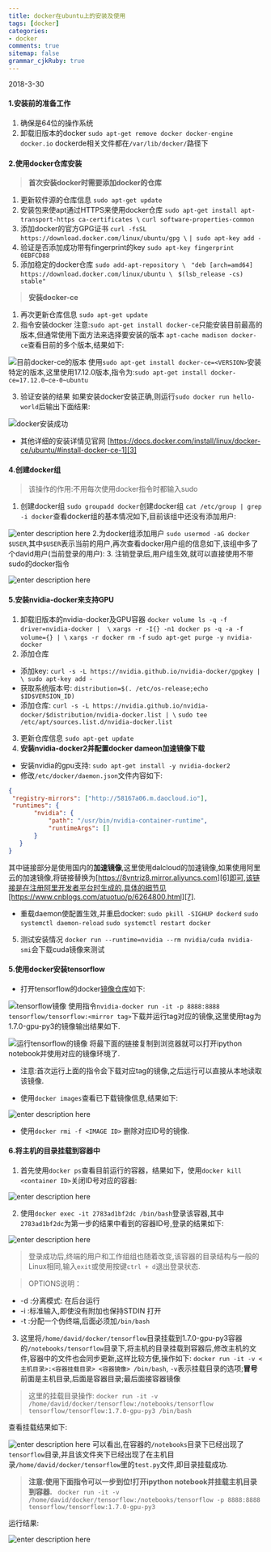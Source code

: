 ```yaml
---
title: docker在ubuntu上的安装及使用 
tags: [docker]
categories:
- docker
comments: true
sitemap: false
grammar_cjkRuby: true
---
```

2018-3-30

#### **1.安装前的准备工作**
 1. 确保是64位的操作系统
 2. 卸载旧版本的docker
`sudo apt-get remove docker docker-engine docker.io`
dockerde相关文件都在`/var/lib/docker/`路径下

#### **2.使用docker仓库安装**
> **首次安装docker时需要添加docker的仓库**

 1. 更新软件源的仓库信息
 `sudo apt-get update`
 2. 安装包来使apt通过HTTPS来使用docker仓库
  `sudo apt-get install apt-transport-https ca-certificates \`
  `curl software-properties-common`	
 3. 添加docker的官方GPG证书
`curl -fsSL https://download.docker.com/linux/ubuntu/gpg \`
`| sudo apt-key add -`
4. 验证是否添加成功带有fingerprint的key
`sudo apt-key fingerprint 0EBFCD88`
5. 添加稳定的docker仓库
`sudo add-apt-repository \`
  ` "deb [arch=amd64] https://download.docker.com/linux/ubuntu \`
  ` $(lsb_release -cs) stable"`
> **安装docker-ce**

1. 再次更新仓库信息
`sudo apt-get update`
2. 指令安装docker
注意:`sudo apt-get install docker-ce`只能安装目前最高的版本,但通常使用下面方法来选择要安装的版本
`apt-cache madison docker-ce`查看目前的多个版本,结果如下:



![目前docker-ce的版本][1]
 使用`sudo apt-get install docker-ce=<VERSION>`安装特定的版本,这里使用17.12.0版本,指令为:`sudo apt-get install docker-ce=17.12.0~ce-0~ubuntu`

3. 验证安装的结果
如果安装docker安装正确,则运行`sudo docker run hello-world`后输出下面结果:

![docker安装成功][2]

- 其他详细的安装详情见官网 [https://docs.docker.com/install/linux/docker-ce/ubuntu/#install-docker-ce-1][3]


#### **4.创建docker组**
> 该操作的作用:不用每次使用docker指令时都输入sudo
1. 创建docker组
`sudo groupadd docker`创建docker组
`cat /etc/group | grep -i docker`查看docker组的基本情况如下,目前该组中还没有添加用户:

![enter description here][4]
2.为docker组添加用户
`sudo usermod -aG docker $USER`,其中`$USER`表示当前的用户,再次查看docker用户组的信息如下,该组中多了个david用户(当前登录的用户):
3. 注销登录后,用户组生效,就可以直接使用不带sudo的docker指令

![enter description here][5]

#### **5.安装nvidia-docker来支持GPU**
1. 卸载旧版本的nvidia-docker及GPU容器
`docker volume ls -q -f driver=nvidia-docker |  \`
`xargs -r -I{} -n1 docker ps -q -a -f volume={} | \` 
`xargs -r docker rm -f`
`sudo apt-get purge -y nvidia-docker`
2. 添加仓库
  - 添加key:
`curl -s -L https://nvidia.github.io/nvidia-docker/gpgkey | \
  sudo apt-key add -`
  -  获取系统版本号:
 `distribution=$(. /etc/os-release;echo $ID$VERSION_ID)` 
  - 添加仓库:
 `curl -s -L https://nvidia.github.io/nvidia-docker/$distribution/nvidia-docker.list | \`
  `sudo tee /etc/apt/sources.list.d/nvidia-docker.list` 
 3. 更新仓库信息
 `sudo apt-get update`
4. **安装nvidia-docker2并配置docker dameon加速镜像下载**
 - 安装nvidia的gpu支持:
 `sudo apt-get install -y nvidia-docker2`
 - 修改`/etc/docker/daemon.json`文件内容如下:
 ```json
 {
  "registry-mirrors": ["http://58167a06.m.daocloud.io"],
  "runtimes": {
        "nvidia": {
            "path": "/usr/bin/nvidia-container-runtime",
            "runtimeArgs": []
        }
    }
}
 ```
 其中链接部分是使用国内的**加速镜像**,这里使用dalcloud的加速镜像,如果使用阿里云的加速镜像,将链接替换为[https://8vntriz8.mirror.aliyuncs.com][6]即可,该链接是在注册阿里开发者平台时生成的,具体的细节见[https://www.cnblogs.com/atuotuo/p/6264800.html][7].
 
 - 重载daemon使配置生效,并重启docker:
`sudo pkill -SIGHUP dockerd`
`sudo systemctl daemon-reload`
`sudo systemctl restart docker`

5. 测试安装情况
`docker run --runtime=nvidia --rm nvidia/cuda nvidia-smi`会下载cuda镜像来测试

#### **5.使用docker安装tensorflow**
- 打开tensorflow的docker[镜像仓库][8]如下:

![tensorflow镜像][9]
使用指令`nvidia-docker run -it -p 8888:8888 tensorflow/tensorflow:<mirror tag>`下载并运行tag对应的镜像,这里使用tag为1.7.0-gpu-py3的镜像输出结果如下.

![运行tensorflow的镜像][10]
将最下面的链接复制到浏览器就可以打开ipython notebook并使用对应的镜像环境了.

- 注意:首次运行上面的指令会下载对应tag的镜像,之后运行可以直接从本地读取该镜像.

- 使用`docker images`查看已下载镜像信息,结果如下:


![enter description here][11]
- 使用`docker rmi -f <IMAGE ID>` 删除对应ID号的镜像.

#### **6.将主机的目录挂载到容器中**
1. 首先使用`docker ps`查看目前运行的容器，结果如下，使用`docker kill <container ID>`关闭ID号对应的容器:

![enter description here][12]

2. 使用`docker exec -it 2783ad1bf2dc /bin/bash`登录该容器,其中`2783ad1bf2dc`为第一步的结果中看到的容器ID号,登录的结果如下:

![enter description here][13]
> 登录成功后,终端的用户和工作组组也随着改变,该容器的目录结构与一般的Linux相同,输入`exit`或使用按键`ctrl + d`退出登录状态.

> OPTIONS说明：
 -  -d :分离模式: 在后台运行
 -  -i :标准输入,即使没有附加也保持STDIN 打开
- -t :分配一个伪终端,后面必须加`/bin/bash`

3. 这里将`/home/david/docker/tensorflow`目录挂载到1.7.0-gpu-py3容器的`/notebooks/tensorflow`目录下,将主机的目录挂载到容器后,修改主机的文件,容器中的文件也会同步更新,这样比较方便,操作如下:
`docker run -it -v <主机目录>:<容器挂载目录> <容器镜像> /bin/bash`, `-v`表示挂载目录的选项;**冒号**前面是主机目录,后面是容器目录;最后面接容器镜像

>这里的挂载目录操作:
> `docker run -it -v /home/david/docker/tensorflow:/notebooks/tensorflow tensorflow/tensorflow:1.7.0-gpu-py3 /bin/bash`

查看挂载结果如下:

![enter description here][14]
可以看出,在容器的`/notebooks`目录下已经出现了`tensorflow`目录,并且该文件夹下已经出现了在主机目录`/home/david/docker/tensorflow`里的`test.py`文件,即目录挂载成功.
>**注意:使用下面指令可以一步到位!打开ipython notebook并挂载主机目录到容器.**
> ` docker run -it -v /home/david/docker/tensorflow:/notebooks/tensorflow -p 8888:8888 tensorflow/tensorflow:1.7.0-gpu-py3`

运行结果:

![enter description here][15]
 


  [1]: http://p7jji9nvf.bkt.clouddn.com/Screenshot%20from%202018-03-30%2020-41-23.png "目前docker-ce的版本"
  [2]: http://p7jji9nvf.bkt.clouddn.com/Screenshot%20from%202018-03-30%2020-57-04.png "docker安装成功"
  [3]: https://docs.docker.com/install/linux/docker-ce/ubuntu/#install-docker-ce-1
  [4]: http://p7jji9nvf.bkt.clouddn.com/Screenshot%20from%202018-03-30%2021-31-44.png "docker组的信息"
  [5]: http://p7jji9nvf.bkt.clouddn.com/Screenshot%20from%202018-03-30%2021-34-55.png "david用户加入docker用户组"
  [6]: https://8vntriz8.mirror.aliyuncs.com
  [7]: https://www.cnblogs.com/atuotuo/p/6264800.html
  [8]: https://hub.docker.com/r/tensorflow/tensorflow/tags/
  [9]: http://p7jji9nvf.bkt.clouddn.com/Screenshot%20from%202018-03-31%2014-44-02.png "tensorflow的镜像"
  [10]: http://p7jji9nvf.bkt.clouddn.com/Screenshot%20from%202018-03-31%2014-53-50.png "运行tensorflow的镜像"
  [11]: http://p7jji9nvf.bkt.clouddn.com/Screenshot%20from%202018-03-31%2015-02-54.png "已下载的镜像信息"
  [12]: http://p7jji9nvf.bkt.clouddn.com/Screenshot%20from%202018-03-31%2023-04-59.png "查看目前运行的容器"
  [13]: http://p7jji9nvf.bkt.clouddn.com/Screenshot%20from%202018-03-31%2023-16-41.png "容器的主目录结构"
  [14]: http://p7jji9nvf.bkt.clouddn.com/Screenshot%20from%202018-04-01%2000-04-35.png "主机目录的挂载结果"
  [15]: http://p7jji9nvf.bkt.clouddn.com/Screenshot%20from%202018-04-01%2000-16-54.png "运行结果"
